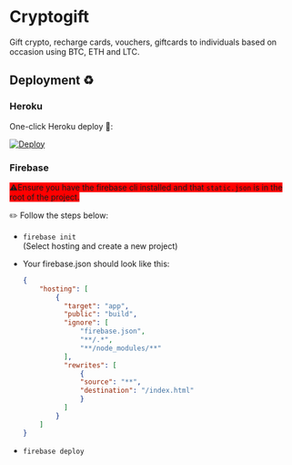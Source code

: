# Cryptogift

Gift crypto, recharge cards, vouchers, giftcards to individuals based on occasion using BTC, ETH and LTC.

## Deployment ♻️

### Heroku

One-click Heroku deploy 🚀:

[![Deploy](https://www.herokucdn.com/deploy/button.svg)](https://heroku.com/deploy?template=https://github.com/Ileriayo/cryptogift)

### Firebase

<span style="background:red">⚠️Ensure you have the firebase cli installed and that `static.json` is in the root of the project.</span> 

✏️ Follow the steps below:

- `firebase init`  
   (Select hosting and create a new project)

- Your firebase.json should look like this:

  ```json
  {
      "hosting": [
          {
            "target": "app",
            "public": "build",
            "ignore": [
                "firebase.json",
                "**/.*",
                "**/node_modules/**"
            ],
            "rewrites": [
                {
                "source": "**",
                "destination": "/index.html"
                }
            ]
          }
      ]
  }
  ```

- `firebase deploy`
